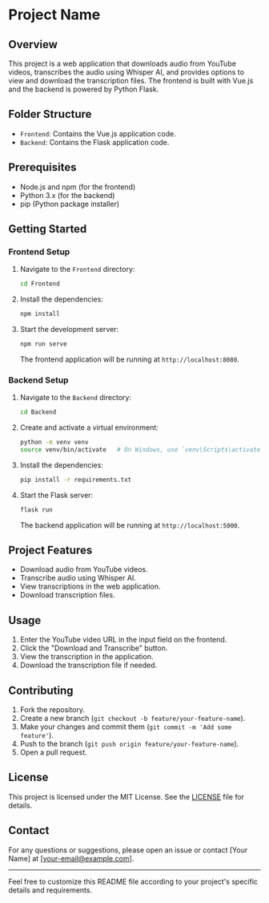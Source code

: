 # Project Name

## Overview

This project is a web application that downloads audio from YouTube videos, transcribes the audio using Whisper AI, and provides options to view and download the transcription files. The frontend is built with Vue.js and the backend is powered by Python Flask.

## Folder Structure

- `Frontend`: Contains the Vue.js application code.
- `Backend`: Contains the Flask application code.

## Prerequisites

- Node.js and npm (for the frontend)
- Python 3.x (for the backend)
- pip (Python package installer)

## Getting Started

### Frontend Setup

1. Navigate to the `Frontend` directory:

    ```bash
    cd Frontend
    ```

2. Install the dependencies:

    ```bash
    npm install
    ```

3. Start the development server:

    ```bash
    npm run serve
    ```

    The frontend application will be running at `http://localhost:8080`.

### Backend Setup

1. Navigate to the `Backend` directory:

    ```bash
    cd Backend
    ```

2. Create and activate a virtual environment:

    ```bash
    python -m venv venv
    source venv/bin/activate   # On Windows, use `venv\Scripts\activate`
    ```

3. Install the dependencies:

    ```bash
    pip install -r requirements.txt
    ```

4. Start the Flask server:

    ```bash
    flask run
    ```

    The backend application will be running at `http://localhost:5000`.

## Project Features

- Download audio from YouTube videos.
- Transcribe audio using Whisper AI.
- View transcriptions in the web application.
- Download transcription files.

## Usage

1. Enter the YouTube video URL in the input field on the frontend.
2. Click the "Download and Transcribe" button.
3. View the transcription in the application.
4. Download the transcription file if needed.

## Contributing

1. Fork the repository.
2. Create a new branch (`git checkout -b feature/your-feature-name`).
3. Make your changes and commit them (`git commit -m 'Add some feature'`).
4. Push to the branch (`git push origin feature/your-feature-name`).
5. Open a pull request.

## License

This project is licensed under the MIT License. See the [LICENSE](LICENSE) file for details.

## Contact

For any questions or suggestions, please open an issue or contact [Your Name] at [your-email@example.com].

---

Feel free to customize this README file according to your project's specific details and requirements.
